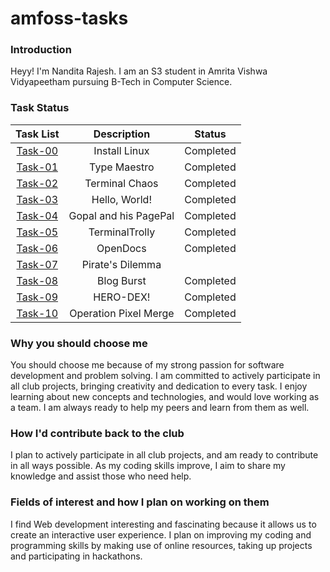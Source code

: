 # amfoss-tasks
### Introduction
Heyy! I'm Nandita Rajesh. I am an S3 student in Amrita Vishwa Vidyapeetham pursuing B-Tech in Computer Science.

### Task Status
| Task List | Description | Status |
| :--------: | :--------: | :--------: |
| [Task-00](Task-00/) | Install Linux | Completed |
| [Task-01](Task-01/) | Type Maestro | Completed |
| [Task-02](Task-02/) | Terminal Chaos | Completed |
| [Task-03](Task-03/) | Hello, World! | Completed |
| [Task-04](Task-04/) | Gopal and his PagePal | Completed |
| [Task-05](Task-05/) | TerminalTrolly | Completed |
| [Task-06](Task-06/) | OpenDocs | Completed |
| [Task-07](Task-07/) | Pirate's Dilemma |  |
| [Task-08](Task-08/) | Blog Burst | Completed |
| [Task-09](Task-09/) | HERO-DEX! | Completed |
| [Task-10](Task-10/) | Operation Pixel Merge | Completed |


### Why you should choose me
You should choose me because of my strong passion for software development and problem solving. I am committed to actively participate in all club projects, bringing creativity and dedication to every task. I enjoy learning about new concepts and  technologies, and would love working as a team. I am always ready to help my peers and learn from them as well. 

### How I'd contribute back to the club
I plan to actively participate in all club projects, and am ready to contribute in all ways possible. As my coding skills improve, I aim to share my knowledge and assist those who need help.

### Fields of interest and how I plan on working on them
I find Web development interesting and fascinating because it allows us to create an interactive user experience. I plan on improving my coding and programming skills by making use of online resources, taking up projects and participating in hackathons.
